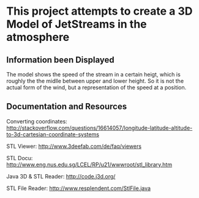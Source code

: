 This project attempts to create a 3D Model of JetStreams in the atmosphere
=========

Information been Displayed
---------

The model shows the speed of the stream in a certain heigt, which is roughly the the midlle between upper and lower height. 
So it is not the actual form of the wind, but a representation of the speed at a position.

Documentation and Resources
---------

Converting coordinates: http://stackoverflow.com/questions/16614057/longitude-latitude-altitude-to-3d-cartesian-coordinate-systems

STL Viewer: http://www.3deefab.com/de/faq/viewers

STL Docu: http://www.eng.nus.edu.sg/LCEL/RP/u21/wwwroot/stl_library.htm

Java 3D & STL Reader: http://code.j3d.org/

STL File Reader: http://www.resplendent.com/StlFile.java
